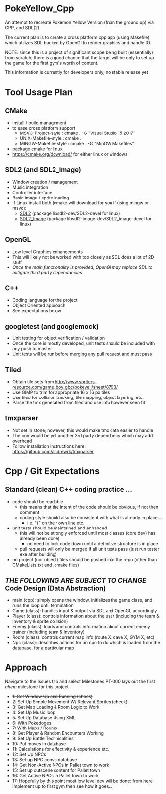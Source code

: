 # PokeYellow_Cpp
An attempt to recreate Pokemon Yellow Version (from the ground up) via CPP, and SDL(2)

The current plan is to create a cross platform cpp app (using Makefile) which utilizes SDL backed by OpenGl to render graphics and handle IO.

NOTE: since this is a project of significant scope being built (essentially) from scratch, there is a good chance that the target will be only to set up the game for the first gym's worth of content.

This information is currently for developers only, no stable release yet

Tool Usage Plan
==============

CMake
--------------
 - install / build management
 - to ease cross platform support
    - MSVC-Project-style : cmake . -G "Visual Studio 15 2017"
    - UNIX-Makefile-style : cmake . 
    - MINGW-Makefile-style : cmake . -G "MinGW Makefiles"
 - package cmake for linux
 - https://cmake.org/download/ for either linux or windows

SDL2 (and SDL2_image)
--------------
 - Window creation / management
 - Music integration
 - Controller interface
 - Basic image / sprite loading
 - If Linux install both (cmake will download for you if using mingw or msvc):
    - [SDL2](https://www.libsdl.org/download-2.0.php#source) (package libsdl2-dev/SDL2-devel for linux)
    - [SDL2_Image](https://www.libsdl.org/projects/SDL_image/) (package libsdl2-image-dev/SDL2_image-devel for linux)

OpenGL
--------------
 - Low level Graphics enhancements
 - This will likely not be worked with too closely as SDL does a lot of 2D stuff
 - *Once the main functionality is provided, OpenGl may replace SDL to mitigate third party dependancies*
  
C++
--------------
 - Coding language for the project
 - Object Oriented approach
 - See expectations below
  
googletest (and googlemock)
--------------
 - Unit testing for object verification / validation
 - Once the core is mostly developed, unit tests should be included with any push to master
 - Unit tests will be run before merging any pull request and must pass

Tiled
--------------
 - Obtain tile sets from http://www.spriters-resource.com/game_boy_gbc/pokeyell/sheet/8793/
 - Use GIMP to trim for appropriate 16 x 16 px tiles
 - Use tiled for collision tracking, tile mapping, object layering, etc.
 - Parse the tmx generated from tiled and use info however seen fit

tmxparser
--------------
 - Not set in stone; however, this would make tmx data easier to handle
 - The con would be yet another 3rd party dependancy which may add overhead
 - Follow installation instructions here: https://github.com/andrewrk/tmxparser

Cpp / Git Expectations
==============
Standard (clean) C++ coding practice ...
--------------
 - code should be readable
    - this means that the intent of the code should be obvious, if not then comment
    - coding style should also be consistent with what is already in place...
       - i.e. "{" on their own line etc.
 - unit tests should be maintained and enhanced
    - this will not be strongly enforced until most classes (core dev) has already been done)
       - no need to lock code down until a definitive structure is in place
    - pull requests will only be merged if all unit tests pass (just run tester exe after building)
 - no project (nor object) files should be pushed into the repo (other than CMakeLists.txt and .cmake files)

*THE FOLLOWING ARE SUBJECT TO CHANGE*
Code Design (Data Abstraction) 
--------------
 - main (cpp): simply opens the window, initializes the game class, and runs the loop until termination
 - Game (class): handles input & output via SDL and OpenGL accordingly
 - Player (class): controls information about the user (including the team & inventory & sprite collision)
 - Enemy (class): loads and controls information about current enemy trainer (including team & inventory)
 - Room (class): controls current map info (route X, cave X, GYM X, etc)
 - Npc (class): describes actions for an npc to do  which is loaded from the database, for a particular map
  
Approach
==============
Navigate to the Issues tab and select Milestones
PT-000 lays out the first *ahem* milestone for this project
 - ~~1:  Get Window Up and Running (check)~~
 - ~~2:  Set Up Simple Movement W/ Relevant Sprites (check)~~
 - 3:  Get Map Loading & Room Logic to Work
 - 4:  Set Up Music loop
 - 5:  Set Up Database Using XML
 - 6:     With Pokedoges
 - 7:     With Maps / Rooms
 - 8:  Get Player & Random Encounters Working
 - 9:  Set Up Battle Technicalities
 - 10:    Put moves in database
 - 11:    Calculations for effectivity & experience etc.
 - 12: Set Up NPCs
 - 13:    Set up NPC convo database
 - 14:    Get Non-Active NPCs in Pallet town to work
 - 15:    Set up cutscene content for Pallet town
 - 16:    Get Active NPCs in Pallet town to work
 - 17: Hopefully by this point most low level dev will be done: from here implement up to first gym then see how it goes... 
